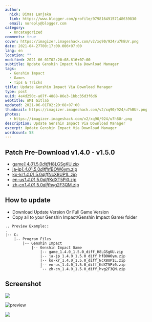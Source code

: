 ```yaml
---
author:
  nick: Dimas Lanjaka
  link: https://www.blogger.com/profile/07981649157148639830
  email: noreply@blogger.com
category:
  - Uncategorized
comments: true
cover: https://imagizer.imageshack.com/v2/xq90/924/u7hBUr.png
date: 2021-04-27T00:17:00.006+07:00
lang: en
location: ""
modified: 2021-06-01T02:20:08.616+07:00
subtitle: Update Genshin Impact Via Download Manager
tags:
  - Genshin Impact
  - Games
  - Tips & Tricks
title: Update Genshin Impact Via Download Manager
type: post
uuid: 4e4d250c-a07f-4888-86e3-1bbc35d3f6d6
webtitle: WMI Gitlab
updated: 2021-06-01T02:20:08+07:00
thumbnail: https://imagizer.imageshack.com/v2/xq90/924/u7hBUr.png
photos:
  - https://imagizer.imageshack.com/v2/xq90/924/u7hBUr.png
description: Update Genshin Impact Via Download Manager
excerpt: Update Genshin Impact Via Download Manager
wordcount: 58
---
```


<h2>Patch Pre-Download v1.4.0 - v1.5.0</h2><ul><li><a href="https://autopatchhk.yuanshen.com/client_app/update/hk4e_global/10/game_1.4.0_1.5.0_diff_H8LGSgKU.zip" rel="noopener noreferer nofollow">game<em>1.4.0</em>1.5.0<em>diff</em>H8LGSgKU.zip</a></li><li><a href="https://autopatchhk.yuanshen.com/client_app/update/hk4e_global/10/ja-jp_1.4.0_1.5.0_diff_hfBOW6ym.zip" rel="noopener noreferer nofollow">ja-jp<em>1.4.0</em>1.5.0<em>diff</em>hfBOW6ym.zip</a></li><li><a href="https://autopatchhk.yuanshen.com/client_app/update/hk4e_global/10/ko-kr_1.4.0_1.5.0_diff_NcX8UP1L.zip" rel="noopener noreferer nofollow">ko-kr<em>1.4.0</em>1.5.0<em>diff</em>NcX8UP1L.zip</a></li><li><a href="https://autopatchhk.yuanshen.com/client_app/update/hk4e_global/10/en-us_1.4.0_1.5.0_diff_KdXT5Pi0.zip" rel="noopener noreferer nofollow">en-us<em>1.4.0</em>1.5.0<em>diff</em>KdXT5Pi0.zip</a></li><li><a href="https://autopatchhk.yuanshen.com/client_app/update/hk4e_global/10/zh-cn_1.4.0_1.5.0_diff_hvg2F3QM.zip" rel="noopener noreferer nofollow">zh-cn<em>1.4.0</em>1.5.0<em>diff</em>hvg2F3QM.zip</a></li></ul><h2>How to update</h2><ul><li>Download Update Version Or Full Game Version</li><li>Copy all to your Genshin Impact\Genshin Impact Game\ folder</li></ul><pre><code>.. Preview Example::<br>.<br>|-- C:<br>    |-- Program Files<br>        |-- Genshin Impact<br>            |-- Genshin Impact Game<br>                |-- game_1.4.0_1.5.0_diff_H8LGSgKU.zip<br>                |-- ja-jp_1.4.0_1.5.0_diff_hfBOW6ym.zip<br>                |-- ko-kr_1.4.0_1.5.0_diff_NcX8UP1L.zip<br>                |-- en-us_1.4.0_1.5.0_diff_KdXT5Pi0.zip<br>                `-- zh-cn_1.4.0_1.5.0_diff_hvg2F3QM.zip<br></code></pre><h2>Screenshot</h2><span><a name="more"></a></span><p><img src="https://imagizer.imageshack.com/v2/xq90/924/u7hBUr.png" border="0"></p><p><img src="https://i.imgur.com/zHDw2i0.png" alt="preview"></p><p><img src="https://imagizer.imageshack.com/v2/xq90/924/W7QEZY.png" border="0"></p>